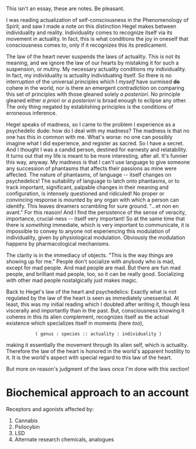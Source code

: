This isn't an essay, these are notes.
Be pleasant.

I was reading actualization of self-consciousness in the Phenomenology of Spirit,
and saw I made a note on this distinction Hegel makes between individuality and reality.
Individuality comes to recognize itself via its movement in actuality. 
In fact, this is what conditions the joy in oneself that consciousness comes to,
only if it recognizes this its predicament. 

The law of the heart never suspends the laws of actuality.
This is not its meaning, and we ignore the law of our hearts by mistaking it for such a suspension, or mutiny. 
My necessary actuality conditions my individuality.
In fact, my individuality is actuality individuating itself. 
So there is no interruption of the universal principles which I *myself* have surmised **do** cohere in the world,
nor is there an emergent contradiction on comparing this set of principles with those gleaned solely *a posteriori*. 
No principle gleaned either *a priori* or *a posteriori* is broad enough to eclipse any other.
The only thing negated by establishing principles is the conditions of erroneous inference.

Hegel speaks of madness, so I came to the problem
I experience as a psychedelic dude: how do I deal with my madness?
The madness is that no one has this in common with me.
What's worse: no one can possibly imagine what I did experience, and register as sacred.
So I have a secret. And I thought I was a candid person, destined for earnesty and relatability. 
It turns out that my life is meant to be more interesting, after all. It's funnier this way, anyway.
My madness is that I can't use language to give someone any succession of phantasms that affects their passions as mine were affected. 
The nature of phantasms, of language -- itself changes on psychedelics!
The suitability of language to latch onto phantasms, or to track important, significant, palpable changes in their meaning and configuration,
is intensely questioned and ridiculed! No proper or convincing response is mounted by any organ with which a person can identify.
This leaves dreamers scrambling for sure ground. "...et non en avant." For this reason!
And I find the persistence of the sense of veracity, importance, crucial-ness -- itself very important!
So at the same time that there is *something* immediate, which is very important to communicate,
it is impossible to convey to anyone not experiencing this modulation of individuality,
given by physiological modulation. Obviously the modulation happens by pharmacological mechanisms.

The clarity is in the immediacy of objects. "This is the way things are showing up for me."
People don't socialize with anybody who is mad, except for mad people.
And mad people are mad.
But there are fun mad people, and brilliant mad people, too, so it can be really good.
Socializing with other mad people nostalgically just makes magic. 

Back to Hegel's law of the heart and psychedelics:
Exactly what is not regulated by the law of the heart 
is seen as immediately unessential.
At least, this was my initial reading which I doubted after writing it,
though less viscerally and importantly than in the past. 
But, consciousness knowing it coheres in this its alien complement,
recognizes itself as the actual existence  which specializes itself in moments (here *too*),

               ( genus : species :: actuality : individuality )

making it essentially the movement through its alien self, which is actuality.
Therefore the law of the heart is honored in the world's apparent hostility to it.
It is the world's aspect with special regard to this law of the heart. 

But more on reason's judgment of the laws once I'm done with this section! 

# Biochemical approach to an account

Receptors and agonists affected by:
  1. Cannabis
  2. Psilocybin
  3. LSD
  4. Alternate research chemicals, analogues
